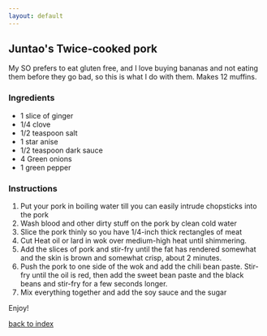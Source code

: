 ```yaml
---
layout: default
---
```


<!---
This is a comment. Note the triple dash to start, but double to end
-->

## Juntao's Twice-cooked pork
<!---
Put your name or github username somewhere
-->
My SO prefers to eat gluten free, and I love buying bananas and not eating them before they go bad, so this is what I do with them. Makes 12 muffins.

### Ingredients
- 1 slice of ginger
- 1/4 clove
- 1/2 teaspoon salt
- 1 star anise
- 1/2 teaspoon dark sauce
- 4 Green onions
- 1 green pepper 

### Instructions
1. Put your pork in boiling water till you can easily intrude chopsticks into the pork
2. Wash blood and other dirty stuff on the pork by clean cold water 
3. Slice the pork thinly so you have 1/4-inch thick rectangles of meat
4. Cut Heat oil or lard in wok over medium-high heat until shimmering. 
5. Add the slices of pork and stir-fry until the fat has rendered somewhat and the skin is brown and somewhat crisp, about 2 minutes. 
6. Push the pork to one side of the wok and add the chili bean paste. Stir-fry until the oil is red, then add the sweet bean paste and the black beans and stir-fry for a few seconds longer. 
7. Mix everything together and add the soy sauce and the sugar


Enjoy!

<!--
Keep this link to return to the index
-->
[back to index](../)